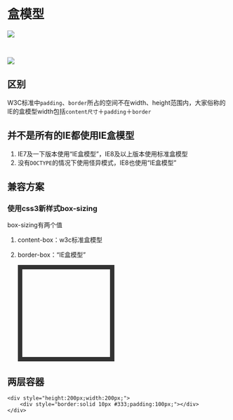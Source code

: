 # 盒模型


![](http://lsly1989.qiniudn.com/201503151.JPG)


<br/>


![](http://lsly1989.qiniudn.com/201503152.JPG)


## 区别

W3C标准中`padding`、`border`所占的空间不在width、height范围内，大家俗称的IE的盒模型width包括`content尺寸`＋`padding`＋`border`

## 并不是所有的IE都使用IE盒模型

1.  IE7及一下版本使用“IE盒模型”，IE8及以上版本使用标准盒模型
2.  没有`DOCTYPE`的情况下使用怪异模式，IE8也使用“IE盒模型”

## 兼容方案

### 使用css3新样式box-sizing

box-sizing有两个值

1.  content-box：w3c标准盒模型
2.  border-box：“IE盒模型”

	<div style="height:200px;width:200px;border:solid 10px #333;padding:100px;box-sizing: border-box;"></div>

## 两层容器


	<div style="height:200px;width:200px;">
	    <div style="border:solid 10px #333;padding:100px;"></div>
	</div>
